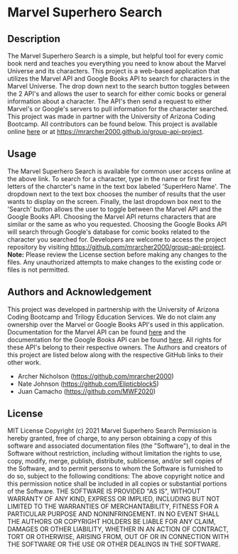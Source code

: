 # Marvel Superhero Search
## Description
The Marvel Superhero Search is a simple, but helpful tool for every comic book nerd and teaches you everything you need to know about the Marvel Universe and its characters. This project is a web-based application that utilizes the Marvel API and Google Books API to search for characters in the Marvel Universe. The drop down next to the search button toggles between the 2 API's and allows the user to search for either comic books or general information about a character. The API's then send a request to either Marvel's or Google's servers to pull information for the character searched. 
This project was made in partner with the University of Arizona Coding Bootcamp. All contributors can be found below.
This project is available online [here](https://mrarcher2000.github.io/group-api-project) or at https://mrarcher2000.github.io/group-api-project.
## Usage
The Marvel Superhero Search is available for common user access online at the above link. To search for a character, type in the name or first few letters of the charcter's name in the text box labeled 'SuperHero Name'. The dropdown next to the text box chooses the number of results that the user wants to display on the screen. Finally, the last dropdown box next to the 'Search' button allows the user to toggle between the Marvel API and the Google Books API. Choosing the Marvel API returns characters that are similar or the same as who you requested. Choosing the Google Books API will search through Google's database for comic books related to the character you searched for. 
Developers are welcome to access the project repository by visiting https://github.com/mrarcher2000/group-api-project. **Note:** Please review the License section before making any changes to the files. Any unauthorized attempts to make changes to the existing code or files is not permitted.
## Authors and Acknowledgement
This project was developed in partnership with the University of Arizona Coding Bootcamp and Trilogy Education Services. 
We do not claim any ownership over the Marvel or Google Books API's used in this application. Documentation for the Marvel API can be found [here](https://developer.marvel.com/) and the documentation for the Google Books API can be found [here](https://developers.google.com/books). All rights for these API's belong to their respective owners.
The Authors and creators of this project are listed below along with the respective GitHub links to their other work.
- Archer Nicholson (https://github.com/mrarcher2000)
- Nate Johnson (https://github.com/Elipticblock5)
- Juan Camacho (https://github.com/MWF2020)
## License
MIT License
Copyright (c) 2021 Marvel Superhero Search
Permission is hereby granted, free of charge, to any person obtaining a copy
of this software and associated documentation files (the "Software"), to deal
in the Software without restriction, including without limitation the rights
to use, copy, modify, merge, publish, distribute, sublicense, and/or sell
copies of the Software, and to permit persons to whom the Software is
furnished to do so, subject to the following conditions:
The above copyright notice and this permission notice shall be included in all
copies or substantial portions of the Software.
THE SOFTWARE IS PROVIDED "AS IS", WITHOUT WARRANTY OF ANY KIND, EXPRESS OR
IMPLIED, INCLUDING BUT NOT LIMITED TO THE WARRANTIES OF MERCHANTABILITY,
FITNESS FOR A PARTICULAR PURPOSE AND NONINFRINGEMENT. IN NO EVENT SHALL THE
AUTHORS OR COPYRIGHT HOLDERS BE LIABLE FOR ANY CLAIM, DAMAGES OR OTHER
LIABILITY, WHETHER IN AN ACTION OF CONTRACT, TORT OR OTHERWISE, ARISING FROM,
OUT OF OR IN CONNECTION WITH THE SOFTWARE OR THE USE OR OTHER DEALINGS IN THE
SOFTWARE.
